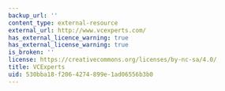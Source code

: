 ```yaml
---
backup_url: ''
content_type: external-resource
external_url: http://www.vcexperts.com/
has_external_licence_warning: true
has_external_license_warning: true
is_broken: ''
license: https://creativecommons.org/licenses/by-nc-sa/4.0/
title: VCExperts
uid: 530bba18-f206-4274-899e-1ad06556b3b0
---
```

